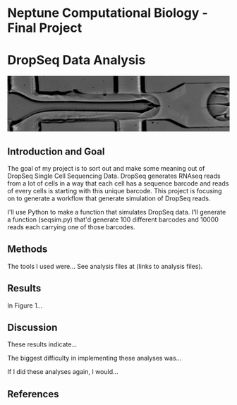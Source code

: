 # Neptune Computational Biology - Final Project

# DropSeq Data Analysis

![Figure 1 - DropSeq](./Drop-Seq.gif?raw=true)

## Introduction and Goal

The goal of my project is to sort out and make some meaning out of DropSeq Single Cell Sequencing Data.
DropSeq generates RNAseq reads from a lot of cells in a way that each cell has a sequence barcode and reads of every cells is starting with this unique barcode. This project is focusing on to generate a workflow that generate simulation of DropSeq reads.

I'll use Python to make a function that simulates DropSeq data. I'll generate a function (seqsim.py) that'd generate 100 different barcodes and 10000 reads each carrying one of those barcodes.

## Methods

The tools I used were... See analysis files at (links to analysis files).

## Results



In Figure 1...

## Discussion

These results indicate...

The biggest difficulty in implementing these analyses was...

If I did these analyses again, I would...

## References


